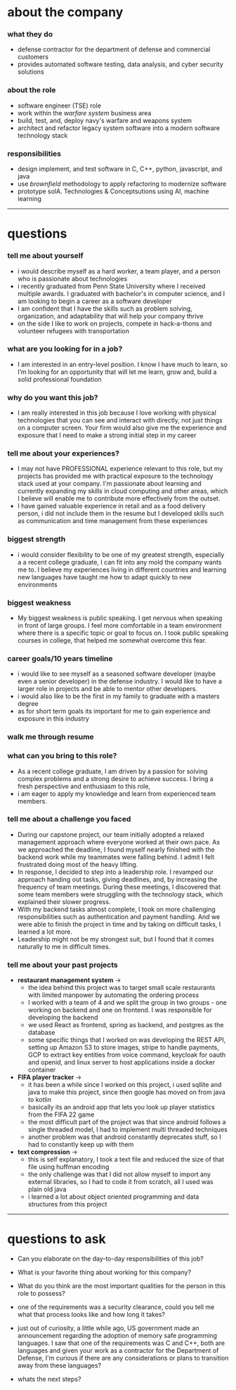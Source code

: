 # about the company
### what they do
- defense contractor for the department of defense and commercial customers
- provides automated software testing, data analysis, and cyber security solutions 

### about the role
- software engineer (TSE) role
- work within the *warfare system* business area
- build, test, and, deploy navy's warfare and weapons system
- architect and refactor legacy system software into a modern software technology stack

### responsibilities
- design implement, and test software in C, C++, python, javascript, and java
- use *brownfield* methodology to apply refactoring to modernize software
- prototype solA. Technologies & Conceptsutions using AI, machine learning

---
# questions
### tell me about yourself
- i would describe myself as a hard worker, a team player, and a person who is passionate about technologies
- i recently graduated from Penn State University where I received multiple awards. I graduated with bachelor's in computer science, and I am looking to begin a career as a software developer
- I am confident that I have the skills such as problem solving, organization, and adaptability that will help your company thrive
- on the side I like to work on projects, compete in hack-a-thons and volunteer refugees with transportation

### what are you looking for in a job?
- I am interested in an entry-level position. I know I have much to learn, so I’m looking for an opportunity that will let me learn, grow and, build a solid professional foundation

### why do you want this job?
- I am really interested in this job because I love working with physical technologies that you can see and interact with directly, not just things on a computer screen. Your firm would also give me the experience and exposure that I need to make a strong initial step in my career

### tell me about your experiences?
- I may not have PROFESSIONAL experience relevant to this role, but my projects has provided me with practical exposure to the technology stack used at your company. I'm passionate about learning and currently expanding my skills in cloud computing and other areas, which I believe will enable me to contribute more effectively from the outset.
- I have gained valuable experience in retail and as a food delivery person, i did not include them in the resume but I developed skills such as communication and time management from these experiences

### biggest strength
- i would consider flexibility to be one of my greatest strength, especially a a recent college graduate, I can fit into any mold the company wants me to. I believe my experiences living in different countries and learning new languages have taught me how to adapt quickly to new environments

### biggest weakness
- My biggest weakness is public speaking. I get nervous when speaking in front of large groups. I feel more comfortable in a team environment where there is a specific topic or goal to focus on. I took public speaking courses in college, that helped me somewhat overcome this fear. 

### career goals/10 years timeline
- i would like to see myself as a seasoned software developer (maybe even a senior developer) in the defense industry. I would like to have a larger role in projects and be able to mentor other developers.
- i would also like to be the first in my family to graduate with a masters degree
- as for short term goals its important for me to gain experience and exposure in this industry

### walk me through resume

### what can you bring to this role?
- As a recent college graduate, I am driven by a passion for solving complex problems and a strong desire to achieve success. I bring a fresh perspective and enthusiasm to this role, 
- i am eager to apply my knowledge and learn from experienced team members. 

### tell me about a challenge you faced
- During our capstone project, our team initially adopted a relaxed management approach where everyone worked at their own pace. As we approached the deadline, I found myself nearly finished with the backend work while my teammates were falling behind. I admit I felt frustrated doing most of the heavy lifting.
- In response, I decided to step into a leadership role. I revamped our approach handing out tasks, giving deadlines, and, by increasing the frequency of team meetings. During these meetings, I discovered that some team members were struggling with the technology stack, which explained their slower progress.
- With my backend tasks almost complete, I took on more challenging responsibilities such as authentication and payment handling. And we were able to finish the project in time and by taking on difficult tasks, I learned a lot more.
- Leadership might not be my strongest suit, but I found that it comes naturally to me in difficult times.

### tell me about your past projects
- **restaurant management system** -> 
	- the idea behind this project was to target small scale restaurants with limited manpower by automating the ordering process
	- I worked with a team of 4 and we split the group in two groups - one working on backend and one on frontend. I was responsible for developing the backend
	- we used React as frontend, spring as backend, and postgres as the database
	- some specific things that I worked on was developing the REST API, setting up Amazon S3 to store images, stripe to handle payments, GCP to extract key entities from voice command, keycloak for oauth and openid, and linux server to host applications inside a docker container  
- **FIFA player tracker** ->
	- it has been a while since I worked on this project, i used sqllite and java to make this project, since then google has moved on from java to kotlin
	- basically its an android app that lets you look up player statistics from the FIFA 22 game
	- the most difficult part of the project was that since android follows a single threaded model, I had to implement multi threaded techniques
	- another problem was that android constantly deprecates stuff, so I had to constantly keep up with them 
- **text compression** -> 
	- this is self explanatory, I took a text file and reduced the size of that file using huffman encoding
	- the only challenge was that I did not allow myself to import any external libraries, so I had to code it from scratch, all I used was plain old java
	- i learned a lot about object oriented programming and data structures from this project
---
	
# questions to ask
- Can you elaborate on the day-to-day responsibilities of this job?
- What is your favorite thing about working for this company?
- What do you think are the most important qualities for the person in this role to possess?
- one of the requirements was a security clearance, could you tell me what that process looks like and how long it takes?

- just out of curiosity, a little while ago, US government made an announcement regarding the adoption of memory safe programming languages. I saw that one of the requirements was C and C++, both are languages and given your work as a contractor for the Department of Defense, I'm curious if there are any considerations or plans to transition away from these languages?
- whats the next steps?
